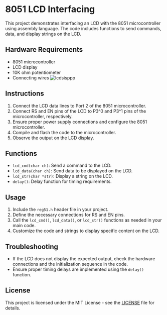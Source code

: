 
# 8051 LCD Interfacing

This project demonstrates interfacing an LCD with the 8051 microcontroller using assembly language. The code includes functions to send commands, data, and display strings on the LCD.

## Hardware Requirements

- 8051 microcontroller
- LCD display
- 10K ohm potentiometer
- Connecting wires
![lcdsisppp](https://github.com/user-attachments/assets/6eb8ae30-bc71-4b99-bdac-fd1f763c59b6)

## Instructions

1. Connect the LCD data lines to Port 2 of the 8051 microcontroller.
2. Connect RS and EN pins of the LCD to P3^0 and P3^1 pins of the microcontroller, respectively.
3. Ensure proper power supply connections and configure the 8051 microcontroller.
4. Compile and flash the code to the microcontroller.
5. Observe the output on the LCD display.

## Functions

- `lcd_cmd(char ch)`: Send a command to the LCD.
- `lcd_data(char ch)`: Send data to be displayed on the LCD.
- `lcd_str(char *str)`: Display a string on the LCD.
- `delay()`: Delay function for timing requirements.

## Usage

1. Include the `reg51.h` header file in your project.
2. Define the necessary connections for RS and EN pins.
3. Call the `lcd_cmd()`, `lcd_data()`, or `lcd_str()` functions as needed in your main code.
4. Customize the code and strings to display specific content on the LCD.

## Troubleshooting

- If the LCD does not display the expected output, check the hardware connections and the initialization sequence in the code.
- Ensure proper timing delays are implemented using the `delay()` function.


  

## License

This project is licensed under the MIT License - see the [LICENSE](LICENSE) file for details.
